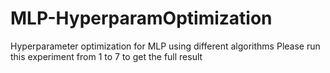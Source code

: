 # MLP-HyperparamOptimization
Hyperparameter optimization for MLP using different algorithms
Please run this experiment from 1 to 7 to get the full result
